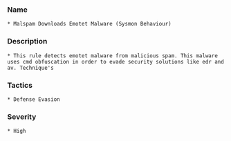 ### Name
    * Malspam Downloads Emotet Malware (Sysmon Behaviour)
### Description
    * This rule detects emotet malware from malicious spam. This malware uses cmd obfuscation in order to evade security solutions like edr and av. Technique's
### Tactics
    * Defense Evasion
### Severity
    * High
